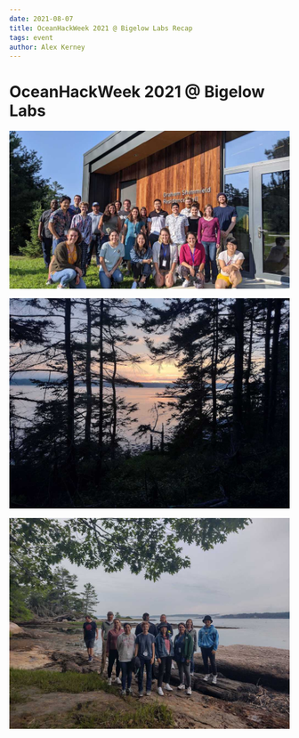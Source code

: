 ```yaml
---
date: 2021-08-07
title: OceanHackWeek 2021 @ Bigelow Labs Recap
tags: event
author: Alex Kerney
---
```

# OceanHackWeek 2021 @ Bigelow Labs

![Group photo outside of the lab](PXL_20210806_210710736.jpg)

![Hiking around Porter Preserve](IMG_20210804_195630301.jpg)

![Group at Porter Preserve](IMG_20210804_192422635_HDR.jpg)
